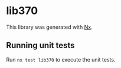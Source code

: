 # lib370

This library was generated with [Nx](https://nx.dev).

## Running unit tests

Run `nx test lib370` to execute the unit tests.
